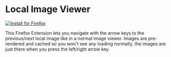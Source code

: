 # Local Image Viewer

<!-- SHIELD IO BADGES INSTALL START -->
<a href="https://nikolockenvitz.github.io/local-image-viewer/xpi/local_image_viewer-0.4.2-fx.xpi">
<img src="https://img.shields.io/badge/firefox-v0.4.2-FF7139?logo=mozilla-firefox" alt="Install for Firefox" /></a>
<!-- SHIELD IO BADGES INSTALL END -->

This Firefox Extension lets you navigate with the arrow keys to the previous/next local image like in a normal image viewer.
Images are pre-rendered and cached so you won't see any loading normally, the images are just there when you press the left/right arrow key.
